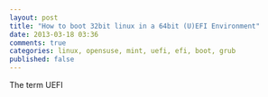 ```yaml
---
layout: post
title: "How to boot 32bit linux in a 64bit (U)EFI Environment"
date: 2013-03-18 03:36
comments: true
categories: linux, opensuse, mint, uefi, efi, boot, grub
published: false
---
```


The term UEFI 